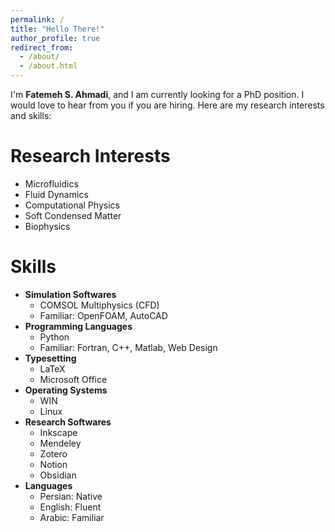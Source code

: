 ```yaml
---
permalink: /
title: "Hello There!"
author_profile: true
redirect_from: 
  - /about/
  - /about.html
---
```


 I'm **Fatemeh S. Ahmadi**, and I am currently looking for a PhD position. I would love to hear from you if you are hiring. Here are my research interests and skills:

Research Interests
======
- Microfluidics  
- Fluid Dynamics  
- Computational Physics 
- Soft Condensed Matter 
- Biophysics  

Skills
======
* **Simulation Softwares**
  * COMSOL Multiphysics (CFD)
  * Familiar: OpenFOAM, AutoCAD
* **Programming Languages**
  * Python
  * Familiar: Fortran, C++, Matlab, Web Design
* **Typesetting**
  * LaTeX
  * Microsoft Office
* **Operating Systems**
  * WIN
  * Linux
* **Research Softwares**
  * Inkscape
  * Mendeley
  * Zotero
  * Notion
  * Obsidian
* **Languages**
  * Persian: Native
  * English: Fluent
  * Arabic: Familiar
